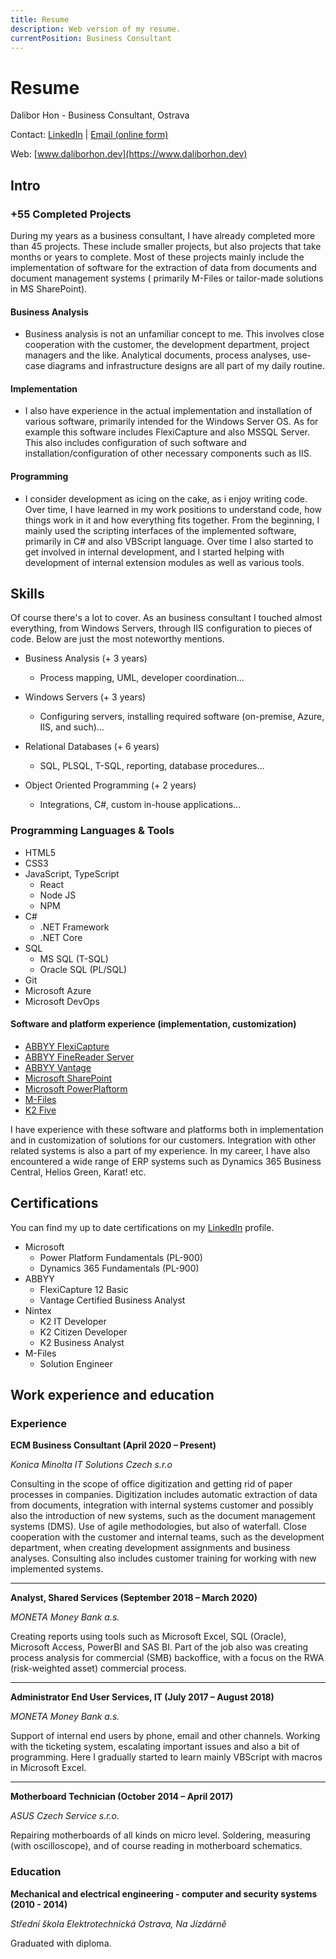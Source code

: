 ```yaml
---
title: Resume
description: Web version of my resume.
currentPosition: Business Consultant
---
```


# Resume

Dalibor Hon - Business Consultant, Ostrava

Contact: [LinkedIn](https://www.linkedin.com/in/dalibor-hon/) | [Email (online form)](https://www.daliborhon.dev/en/about/contact)

Web: [www.daliborhon.dev](https://www.daliborhon.dev)

## Intro

### +55 Completed Projects

During my years as a business consultant, I have already completed more than 45 projects. These include smaller projects, but also projects that take months or years to complete.
Most of these projects mainly include the implementation of software for the extraction of data from documents and document management systems ( primarily M-Files or tailor-made solutions in MS SharePoint).

#### Business Analysis

-   Business analysis is not an unfamiliar concept to me. This involves close cooperation with the customer, the development department, project managers and the like.
    Analytical documents, process analyses, use-case diagrams and infrastructure designs are all part of my daily routine.

#### Implementation

-   I also have experience in the actual implementation and installation of various software, primarily intended for the Windows Server OS.
    As for example this software includes FlexiCapture and also MSSQL Server. This also includes configuration of such software and installation/configuration of other necessary components such as IIS.

#### Programming

-   I consider development as icing on the cake, as i enjoy writing code. Over time, I have learned in my work positions to understand code, how things work in it and how everything fits together.
    From the beginning, I mainly used the scripting interfaces of the implemented software, primarily in C# and also VBScript language.
    Over time I also started to get involved in internal development, and I started helping with development of internal extension modules as well as various tools.

## Skills

Of course there's a lot to cover. As an business consultant I touched almost everything, from Windows Servers, through IIS configuration to pieces of code.
Below are just the most noteworthy mentions.

-   Business Analysis (\+ 3 years)

    -   Process mapping, UML, developer coordination...

-   Windows Servers (\+ 3 years)

    -   Configuring servers, installing required software (on-premise, Azure, IIS, and such)...

-   Relational Databases (\+ 6 years)

    -   SQL, PLSQL, T-SQL, reporting, database procedures...

-   Object Oriented Programming (\+ 2 years)
    -   Integrations, C#, custom in-house applications...

### Programming Languages & Tools

-   HTML5
-   CSS3
-   JavaScript, TypeScript
    -   React
    -   Node JS
    -   NPM
-   C#
    -   .NET Framework
    -   .NET Core
-   SQL
    -   MS SQL (T-SQL)
    -   Oracle SQL (PL/SQL)
-   Git
-   Microsoft Azure
-   Microsoft DevOps

#### Software and platform experience (implementation, customization)

-   [ABBYY FlexiCapture](https://www.abbyy.com/flexicapture/)
-   [ABBYY FineReader Server](https://www.abbyy.com/finereader-server/)
-   [ABBYY Vantage](https://www.abbyy.com/vantage/)
-   [Microsoft SharePoint](https://www.microsoft.com/cs-cz/microsoft-365/sharepoint/collaboration)
-   [Microsoft PowerPlaftorm](https://powerplatform.microsoft.com/en-us/)
-   [M-Files](https://www.m-files.com/)
-   [K2 Five](https://www.nintex.com/process-automation/k2-software/)

I have experience with these software and platforms both in implementation and in customization of solutions for our customers.
Integration with other related systems is also a part of my experience. In my career, I have also encountered a wide range of ERP systems such as Dynamics 365 Business Central, Helios Green, Karat! etc.

## Certifications

You can find my up to date certifications on my [LinkedIn](https://www.linkedin.com/in/dalibor-hon/details/certifications/) profile.

-   Microsoft
    -   Power Platform Fundamentals (PL-900)
    -   Dynamics 365 Fundamentals (PL-900)
-   ABBYY
    -   FlexiCapture 12 Basic
    -   Vantage Certified Business Analyst
-   Nintex
    -   K2 IT Developer
    -   K2 Citizen Developer
    -   K2 Business Analyst
-   M-Files
    -   Solution Engineer

## Work experience and education

### Experience

**ECM Business Consultant (April 2020 – Present)**

_Konica Minolta IT Solutions Czech s.r.o_

Consulting in the scope of office digitization and getting rid of paper processes in companies.
Digitization includes automatic extraction of data from documents, integration with internal systems customer and possibly also the
introduction of new systems, such as the document management systems (DMS). Use of agile methodologies, but also of waterfall.
Close cooperation with the customer and internal teams, such as the development department, when creating development assignments and business analyses.
Consulting also includes customer training for working with new implemented systems.

---

**Analyst, Shared Services (September 2018 – March 2020)**

_MONETA Money Bank a.s._

Creating reports using tools such as Microsoft Excel, SQL (Oracle), Microsoft Access, PowerBI and SAS BI.
Part of the job also was creating process analysis for commercial (SMB) backoffice, with a focus on the RWA (risk-weighted asset) commercial process.

---

**Administrator End User Services, IT (July 2017 – August 2018)**

_MONETA Money Bank a.s._

Support of internal end users by phone, email and other channels. Working with the ticketing system, escalating important issues and also a bit of programming.
Here I gradually started to learn mainly VBScript with macros in Microsoft Excel.

---

**Motherboard Technician (October 2014 – April 2017)**

_ASUS Czech Service s.r.o._

Repairing motherboards of all kinds on micro level. Soldering, measuring (with oscilloscope), and of course reading in motherboard schematics.

### Education

**Mechanical and electrical engineering - computer and security systems (2010 - 2014)**

_Střední škola Elektrotechnická Ostrava, Na Jízdárně_

Graduated with diploma.
